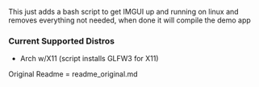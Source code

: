 This just adds a bash script to get IMGUI up and running on linux and removes everything not needed, when done it will compile the demo app

### Current Supported Distros
* Arch w/X11 (script installs GLFW3 for X11)

Original Readme = readme_original.md
